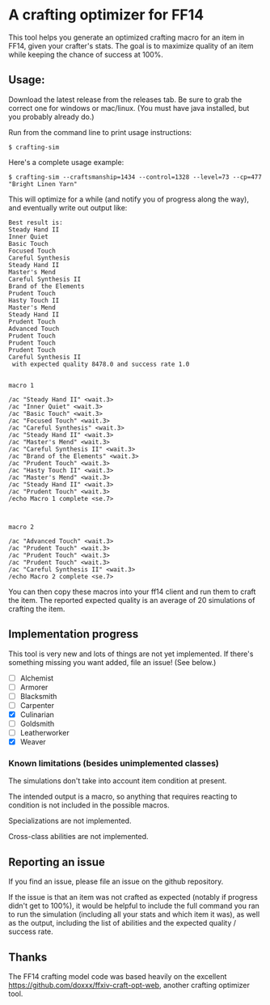 # A crafting optimizer for FF14

This tool helps you generate an optimized crafting macro for an item in FF14,
given your crafter's stats. The goal is to maximize quality of an item while
keeping the chance of success at 100%.

## Usage:
Download the latest release from the releases tab. Be sure to grab the
correct one for windows or mac/linux. (You must have java installed, but you
probably already do.)

Run from the command line to print usage instructions:
```
$ crafting-sim
```

Here's a complete usage example:
```
$ crafting-sim --craftsmanship=1434 --control=1328 --level=73 --cp=477 "Bright Linen Yarn"
```

This will optimize for a while (and notify you of progress along the way), and eventually write out output like:
```
Best result is:
Steady Hand II
Inner Quiet
Basic Touch
Focused Touch
Careful Synthesis
Steady Hand II
Master's Mend
Careful Synthesis II
Brand of the Elements
Prudent Touch
Hasty Touch II
Master's Mend
Steady Hand II
Prudent Touch
Advanced Touch
Prudent Touch
Prudent Touch
Prudent Touch
Careful Synthesis II
 with expected quality 8478.0 and success rate 1.0


macro 1

/ac "Steady Hand II" <wait.3>
/ac "Inner Quiet" <wait.3>
/ac "Basic Touch" <wait.3>
/ac "Focused Touch" <wait.3>
/ac "Careful Synthesis" <wait.3>
/ac "Steady Hand II" <wait.3>
/ac "Master's Mend" <wait.3>
/ac "Careful Synthesis II" <wait.3>
/ac "Brand of the Elements" <wait.3>
/ac "Prudent Touch" <wait.3>
/ac "Hasty Touch II" <wait.3>
/ac "Master's Mend" <wait.3>
/ac "Steady Hand II" <wait.3>
/ac "Prudent Touch" <wait.3>
/echo Macro 1 complete <se.7>



macro 2

/ac "Advanced Touch" <wait.3>
/ac "Prudent Touch" <wait.3>
/ac "Prudent Touch" <wait.3>
/ac "Prudent Touch" <wait.3>
/ac "Careful Synthesis II" <wait.3>
/echo Macro 2 complete <se.7>
```

You can then copy these macros into your ff14 client and run them to craft
the item. The reported expected quality is an average of 20 simulations of
crafting the item.

## Implementation progress

This tool is very new and lots of things are not yet implemented. If there's
something missing you want added, file an issue! (See below.)

- [ ] Alchemist
- [ ] Armorer
- [ ] Blacksmith
- [ ] Carpenter
- [x] Culinarian
- [ ] Goldsmith
- [ ] Leatherworker
- [x] Weaver

### Known limitations (besides unimplemented classes)

The simulations don't take into account item condition at present.

The intended output is a macro, so anything that requires reacting to
condition is not included in the possible macros.

Specializations are not implemented.

Cross-class abilities are not implemented.

## Reporting an issue

If you find an issue, please file an issue on the github repository.

If the issue is that an item was not crafted as expected (notably if progress
didn't get to 100%), it would be helpful to include the full command you ran
to run the simulation (including all your stats and which item it was), as
well as the output, including the list of abilities and the expected quality
/ success rate.

## Thanks

The FF14 crafting model code was based heavily on the excellent
https://github.com/doxxx/ffxiv-craft-opt-web, another crafting
optimizer tool.
